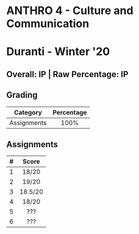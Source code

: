 # ANTHRO 4 - Culture and Communication

# Duranti - Winter '20

## Overall: IP | Raw Percentage: IP

## Grading

| Category | Percentage |
|:---:|:---:|
| Assignments | 100% |

## Assignments

| # | Score |
|:---|:---:|
| 1 | 18/20 |
| 2 | 19/20 |
| 3 | 18.5/20 |
| 4 | 18/20 |
| 5 | ??? |
| 6 | ??? |
